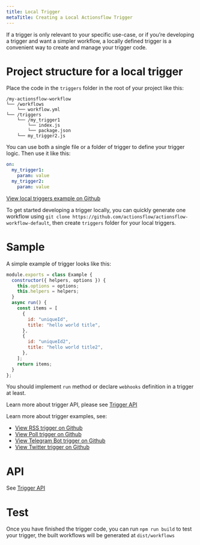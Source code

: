 ```yaml
---
title: Local Trigger
metaTitle: Creating a Local Actionsflow Trigger
---
```


If a trigger is only relevant to your specific use-case, or if you’re developing a trigger and want a simpler workflow, a locally defined trigger is a convenient way to create and manage your trigger code.

# Project structure for a local trigger

Place the code in the `triggers` folder in the root of your project like this:

```text
/my-actionsflow-workflow
└── /workflows
    └── workflow.yml
└── /triggers
    └── /my_trigger1
        └── index.js
        └── package.json
    └── my_trigger2.js
```

You can use both a single file or a folder of trigger to define your trigger logic. Then use it like this:

```yaml
on:
  my_trigger1:
    param: value
  my_trigger2:
    param: value
```

[View local triggers example on Github](https://github.com/actionsflow/actionsflow/tree/master/examples/actionsflow-workflow-example/triggers)

To get started developing a trigger locally, you can quickly generate one workflow using `git clone https://github.com/actionsflow/actionsflow-workflow-default`, then create `triggers` folder for your local triggers.

# Sample

A simple example of trigger looks like this:

```javascript
module.exports = class Example {
  constructor({ helpers, options }) {
    this.options = options;
    this.helpers = helpers;
  }
  async run() {
    const items = [
      {
        id: "uniqueId",
        title: "hello world title",
      },
      {
        id: "uniqueId2",
        title: "hello world title2",
      },
    ];
    return items;
  }
};
```

You should implement `run` method or declare `webhooks` definition in a trigger at least.

Learn more about trigger API, please see [Trigger API](/docs/reference/0-trigger-api.md)

Learn more about trigger examples, see:

- [View RSS trigger on Github](https://github.com/actionsflow/actionsflow/blob/master/packages/actionsflow/src/triggers/rss.ts)
- [View Poll trigger on Github](https://github.com/actionsflow/actionsflow/blob/master/packages/actionsflow/src/triggers/poll.ts)
- [View Telegram Bot trigger on Github](https://github.com/actionsflow/actionsflow/tree/master/packages/actionsflow-trigger-telegram_bot)
- [View Twitter trigger on Github](https://github.com/actionsflow/actionsflow/tree/master/packages/actionsflow-trigger-twitter)

# API

See [Trigger API](/docs/reference/0-trigger-api.md)

# Test

Once you have finished the trigger code, you can run `npm run build` to test your trigger, the built workflows will be generated at `dist/workflows`
